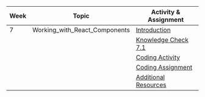 | Week | Topic                          | Activity & Assignment          |
|------|--------------------------------|--------------------------------|
| 7    | Working_with_React_Components  | [Introduction](./Introduction_Instructions.pdf)                   |
|      |                                | [Knowledge Check 7.1](https://docs.google.com/forms/d/1Wa3jVJob0Oc1CHwk3Gn-F8Q94_GG3OI6Lh7vD9w6o4o/edit)            |
|      |                                | [Coding Activity](https://classroom.github.com/a/r1ln194m) |
|      |                                | [Coding Assignment](https://classroom.github.com/a/dDuHASXv) |
|      |                                | [Additional Resources](./Additional%20Resources.pdf)           |
